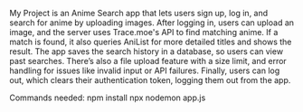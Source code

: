 My Project is an Anime Search app that lets users sign up, log in, and search for anime by uploading images. After logging in, users can upload an image, and the server uses Trace.moe's API to find matching anime. If a match is found, it also queries AniList for more detailed titles and shows the result. The app saves the search history in a database, so users can view past searches. There’s also a file upload feature with a size limit, and error handling for issues like invalid input or API failures. Finally, users can log out, which clears their authentication token, logging them out from the app.


Commands needed:
npm install
npx nodemon app.js
